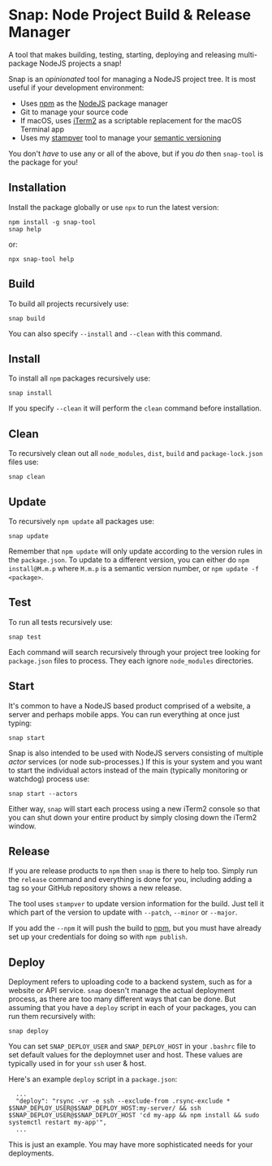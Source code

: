 # Snap: Node Project Build & Release Manager

A tool that makes building, testing, starting, deploying and releasing multi-package NodeJS projects a snap!

Snap is an _opinionated_ tool for managing a NodeJS project tree.  It is most useful if your development environment:

- Uses [npm](http://npmjs.org) as the [NodeJS](http://nodejs.org) package manager
- Git to manage your source code
- If macOS, uses [iTerm2](https://www.iterm2.com/) as a scriptable replacement for the macOS Terminal app
- Uses my [stampver](https://www.npmjs.com/package/stampver) tool to manage your [semantic versioning](https://semver.org/)

You don't _have_ to use any or all of the above, but if you _do_ then `snap-tool` is the package for you!

## Installation

Install the package globally or use `npx` to run the latest version:

```
npm install -g snap-tool
snap help
```
or:

```
npx snap-tool help
```

## Build

To build all projects recursively use:

```
snap build
```

You can also specify `--install` and `--clean` with this command.

## Install

To install all `npm` packages recursively use:

```
snap install
```

If you specify `--clean` it will perform the `clean` command before installation.


## Clean

To recursively clean out all `node_modules`, `dist`, `build` and `package-lock.json` files use:

```
snap clean
```

## Update

To recursively `npm update` all packages use:

```
snap update
```

Remember that `npm update` will only update according to the version rules in the `package.json`.  To update to a different version, you can either do `npm install@M.m.p` where `M.m.p` is a semantic version number, or `npm update -f <package>`.

## Test

To run all tests recursively use:

```
snap test
```

Each command will search recursively through your project tree looking for `package.json` files to process.  They each ignore `node_modules` directories.

## Start

It's common to have a NodeJS based product comprised of a website, a server and perhaps mobile apps.  You can run everything at once just typing:

```
snap start
```

Snap is also intended to be used with NodeJS servers consisting of multiple _actor_ services (or node sub-processes.)  If this is your system and you want to start the individual actors instead of the main (typically monitoring or watchdog) process use:

```
snap start --actors
```

Either way, `snap` will start each process using a new iTerm2 console so that you can shut down your entire product by simply closing down the iTerm2 window.

## Release

If you are release products to `npm` then `snap` is there to help too.  Simply run the `release` command and everything is done for you, including adding a tag so your GitHub repository shows a new release.

The tool uses `stampver` to update version information for the build.  Just tell it which part of the version to update with `--patch`, `--minor` or `--major`.

If you add the `--npm` it will push the build to [npm](http://npmjs.org), but you must have already set up your credentials for doing so with `npm publish`.

## Deploy

Deployment refers to uploading code to a backend system, such as for a website or API service.  `snap` doesn't manage the actual deployment process, as there are too many different ways that can be done.  But assuming that you have a `deploy` script in each of your packages, you can run them recursively with:

```
snap deploy
```

You can set `SNAP_DEPLOY_USER` and `SNAP_DEPLOY_HOST` in your `.bashrc` file to set default values for the deploymnet user and host.  These values are typically used in for your `ssh` user &amp; host.

Here's an example `deploy` script in a `package.json`:

```
  ...
  "deploy": "rsync -vr -e ssh --exclude-from .rsync-exclude * $SNAP_DEPLOY_USER@$SNAP_DEPLOY_HOST:my-server/ && ssh $SNAP_DEPLOY_USER@$SNAP_DEPLOY_HOST 'cd my-app && npm install && sudo systemctl restart my-app'",
  ...
```

This is just an example.  You may have more sophisticated needs for your deployments.
